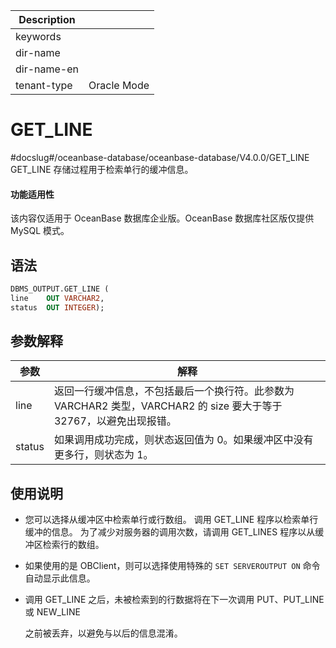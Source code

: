 | Description   |                 |
|---------------|-----------------|
| keywords      |                 |
| dir-name      |                 |
| dir-name-en   |                 |
| tenant-type   | Oracle Mode     |

# GET_LINE

#docslug#/oceanbase-database/oceanbase-database/V4.0.0/GET_LINE
GET_LINE 存储过程用于检索单行的缓冲信息。

  <main id="notice" >
    <h4>功能适用性</h4>
    <p>该内容仅适用于 OceanBase 数据库企业版。OceanBase 数据库社区版仅提供 MySQL 模式。</p>
  </main>

## 语法

```sql
DBMS_OUTPUT.GET_LINE (
line    OUT VARCHAR2,
status  OUT INTEGER);
```



## 参数解释



| **参数** |                                  **解释**                                   |
|--------|---------------------------------------------------------------------------|
| line   | 返回一行缓冲信息，不包括最后一个换行符。此参数为 VARCHAR2 类型，VARCHAR2 的 size 要大于等于 32767，以避免出现报错。 |
| status | 如果调用成功完成，则状态返回值为 0。如果缓冲区中没有更多行，则状态为 1。                                    |



## 使用说明

* 您可以选择从缓冲区中检索单行或行数组。 调用 GET_LINE 程序以检索单行缓冲的信息。 为了减少对服务器的调用次数，请调用 GET_LINES 程序以从缓冲区检索行的数组。

  

* 如果使用的是 OBClient，则可以选择使用特殊的 `SET SERVEROUTPUT ON` 命令自动显示此信息。

  

* 调用 GET_LINE 之后，未被检索到的行数据将在下一次调用 PUT、PUT_LINE 或 NEW_LINE

  之前被丢弃，以避免与以后的信息混淆。
  



